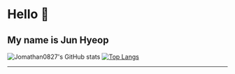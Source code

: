 # Hello 👋
## My name is Jun Hyeop
![Jomathan0827's GitHub stats](https://github-readme-stats.vercel.app/api?username=Jonathan0827&show_icons=true&count_private=true&theme=discord_old_blurple)
[![Top Langs](https://github-readme-stats.vercel.app/api/top-langs/?username=Jonathan0827&exclude_repo=msi-cx61-2od-EFI&layout=compact)](https://github.com/anuraghazra/github-readme-stats)
<hr />
